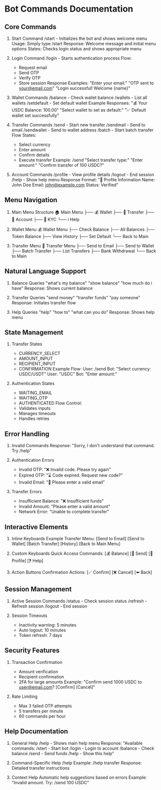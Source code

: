 # Bot Commands Documentation

## Core Commands

1. Start Command
   /start - Initializes the bot and shows welcome menu
   Usage: Simply type /start
   Response: Welcome message and initial menu options
   States: Checks login status and shows appropriate menu

2. Login Command
   /login - Starts authentication process
   Flow: 
   - Request email
   - Send OTP
   - Verify OTP
   - Store session
   Response Examples:
   "Enter your email:"
   "OTP sent to your@email.com"
   "Login successful! Welcome {name}"

3. Wallet Commands
   /balance - Check wallet balance
   /wallets - List all wallets
   /setdefault - Set default wallet
   Example Responses:
   "💰 Your USDC Balance: 100.00"
   "Select wallet to set as default:"
   "✅ Default wallet set successfully"

4. Transfer Commands
   /send - Start new transfer
   /sendmail - Send to email
   /sendwallet - Send to wallet address
   /batch - Start batch transfer
   Flow States:
   - Select currency
   - Enter amount
   - Confirm details
   - Execute transfer
   Example: 
   /send
   "Select transfer type:"
   "Enter amount:"
   "Confirm transfer of 100 USDC?"

5. Account Commands
   /profile - View profile details
   /logout - End session
   /help - Show help menu
   Response Format:
   "👤 Profile Information
    Name: John Doe
    Email: john@example.com
    Status: Verified"

## Menu Navigation

1. Main Menu Structure
   🏠 Main Menu
   ├── 💰 Wallet
   ├── 💸 Transfer
   ├── 🔐 Account
   ├── 📝 KYC
   └── ℹ️ Help

2. Wallet Menu
   💰 Wallet Menu
   ├── Check Balance
   ├── All Balances
   ├── Token Balance
   ├── View History
   ├── Set Default
   └── Back to Main

3. Transfer Menu
   💸 Transfer Menu
   ├── Send to Email
   ├── Send to Wallet
   ├── Batch Transfer
   ├── List Transfers
   ├── Bank Withdrawal
   └── Back to Main

## Natural Language Support

1. Balance Queries
   "what's my balance"
   "show balance"
   "how much do i have"
   Response: Shows current balance

2. Transfer Queries
   "send money"
   "transfer funds"
   "pay someone"
   Response: Initiates transfer flow

3. Help Queries
   "help"
   "how to"
   "what can you do"
   Response: Shows help menu

## State Management

1. Transfer States
   - CURRENCY_SELECT
   - AMOUNT_INPUT
   - RECIPIENT_INPUT
   - CONFIRMATION
   Example Flow:
   User: /send
   Bot: "Select currency: USDC/USDT"
   User: "USDC"
   Bot: "Enter amount:"

2. Authentication States
   - WAITING_EMAIL
   - WAITING_OTP
   - AUTHENTICATED
   Flow Control:
   - Validates inputs
   - Manages timeouts
   - Handles retries

## Error Handling

1. Invalid Commands
   Response: "Sorry, I don't understand that command. Try /help"

2. Authentication Errors
   - Invalid OTP: "❌ Invalid code. Please try again"
   - Expired OTP: "⌛ Code expired. Request new code?"
   - Invalid Email: "📧 Please enter a valid email"

3. Transfer Errors
   - Insufficient Balance: "❌ Insufficient funds"
   - Invalid Amount: "Please enter a valid amount"
   - Network Error: "Unable to complete transfer"

## Interactive Elements

1. Inline Keyboards
   Example Transfer Menu:
   [Send to Email] [Send to Wallet]
   [Batch Transfer] [History]
   [Back to Main Menu]

2. Custom Keyboards
   Quick Access Commands:
   [💰 Balance] [💸 Send]
   [👤 Profile] [❓ Help]

3. Action Buttons
   Confirmation Actions:
   [✅ Confirm] [❌ Cancel]
   [⬅️ Back]

## Session Management

1. Active Session Commands
   /status - Check session status
   /refresh - Refresh session
   /logout - End session

2. Session Timeouts
   - Inactivity warning: 5 minutes
   - Auto logout: 10 minutes
   - Token refresh: 7 days

## Security Features

1. Transaction Confirmation
   - Amount verification
   - Recipient confirmation
   - 2FA for large amounts
   Example:
   "Confirm send 1000 USDC to user@email.com?
   [Confirm] [Cancel]"

2. Rate Limiting
   - Max 3 failed OTP attempts
   - 5 transfers per minute
   - 60 commands per hour

## Help Documentation

1. General Help
   /help - Shows main help menu
   Response:
   "Available commands:
    /start - Start bot
    /login - Login to account
    /balance - Check balance
    /send - Send funds
    /help - Show this help"

2. Command-Specific Help
   /help <command>
   Example:
   /help transfer
   Response: Detailed transfer instructions

3. Context Help
   Automatic help suggestions based on errors
   Example:
   "Invalid amount. Try: /send 100 USDC"
